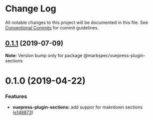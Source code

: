 # Change Log

All notable changes to this project will be documented in this file.
See [Conventional Commits](https://conventionalcommits.org) for commit guidelines.

## [0.1.1](https://github.com/stasson/markspec/compare/@markspec/vuepress-plugin-sections@0.1.0...@markspec/vuepress-plugin-sections@0.1.1) (2019-07-09)

**Note:** Version bump only for package @markspec/vuepress-plugin-sections





# 0.1.0 (2019-04-22)


### Features

* **vuepress-plugin-sections:** add suppor for makrdown sections ([e148873](https://github.com/stasson/markspec/commit/e148873))
